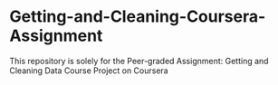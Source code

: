# Getting-and-Cleaning-Coursera-Assignment
This repository is solely for the Peer-graded Assignment: Getting and Cleaning Data Course Project on Coursera
